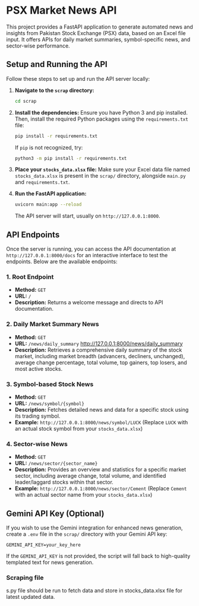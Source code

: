 # PSX Market News API

This project provides a FastAPI application to generate automated news and insights from Pakistan Stock Exchange (PSX) data, based on an Excel file input. It offers APIs for daily market summaries, symbol-specific news, and sector-wise performance.

## Setup and Running the API

Follow these steps to set up and run the API server locally:

1.  **Navigate to the `scrap` directory:**
    ```bash
    cd scrap
    ```

2.  **Install the dependencies:**
    Ensure you have Python 3 and pip installed. Then, install the required Python packages using the `requirements.txt` file:
    ```bash
    pip install -r requirements.txt
    ```
    If `pip` is not recognized, try:
    ```bash
    python3 -m pip install -r requirements.txt
    ```

3.  **Place your `stocks_data.xlsx` file:**
    Make sure your Excel data file named `stocks_data.xlsx` is present in the `scrap/` directory, alongside `main.py` and `requirements.txt`.

4.  **Run the FastAPI application:**
    ```bash
    uvicorn main:app --reload
    ```
    The API server will start, usually on `http://127.0.0.1:8000`.

## API Endpoints

Once the server is running, you can access the API documentation at `http://127.0.0.1:8000/docs` for an interactive interface to test the endpoints. Below are the available endpoints:

### 1. Root Endpoint
- **Method:** `GET`
- **URL:** `/`
- **Description:** Returns a welcome message and directs to API documentation.

### 2. Daily Market Summary News
- **Method:** `GET`
- **URL:** `/news/daily_summary`
http://127.0.0.1:8000/news/daily_summary
- **Description:** Retrieves a comprehensive daily summary of the stock market, including market breadth (advancers, decliners, unchanged), average change percentage, total volume, top gainers, top losers, and most active stocks.

### 3. Symbol-based Stock News
- **Method:** `GET`
- **URL:** `/news/symbol/{symbol}`
- **Description:** Fetches detailed news and data for a specific stock using its trading symbol.
- **Example:** `http://127.0.0.1:8000/news/symbol/LUCK` (Replace `LUCK` with an actual stock symbol from your `stocks_data.xlsx`)

### 4. Sector-wise News
- **Method:** `GET`
- **URL:** `/news/sector/{sector_name}`
- **Description:** Provides an overview and statistics for a specific market sector, including average change, total volume, and identified leader/laggard stocks within that sector.
- **Example:** `http://127.0.0.1:8000/news/sector/Cement` (Replace `Cement` with an actual sector name from your `stocks_data.xlsx`)

## Gemini API Key (Optional)

If you wish to use the Gemini integration for enhanced news generation, create a `.env` file in the `scrap/` directory with your Gemini API key:

```
GEMINI_API_KEY=your_key_here
```

If the `GEMINI_API_KEY` is not provided, the script will fall back to high-quality templated text for news generation.

### Scraping file
s.py file should be run to fetch data and store in stocks_data.xlsx file for latest updated data.